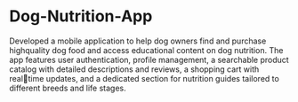 # Dog-Nutrition-App

Developed a mobile application to help dog owners find and purchase highquality dog food and access educational content on dog nutrition. The app features user authentication, profile management, a searchable product catalog with detailed descriptions and reviews, a shopping cart with realtime updates, and a dedicated section for nutrition guides tailored to
different breeds and life stages.
